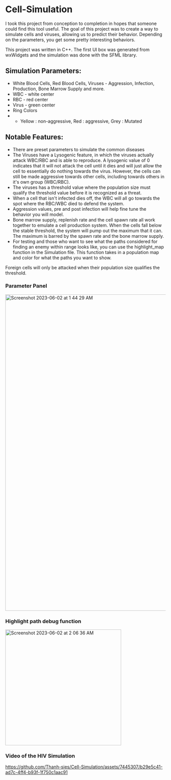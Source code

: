 # Cell-Simulation
I took this project from conception to completion in hopes that someone could find this tool useful. The goal of this project was to create a way to simulate cells and viruses, allowing us to predict their behavior. Depending on the parameters, you get some pretty interesting behaviors.

This project was written in C++. The first UI box was generated from wxWidgets and the simulation was done with the SFML library.

## Simulation Parameters:
- White Blood Cells, Red Blood Cells, Viruses - Aggression, Infection, Production, Bone Marrow Supply and more.
- WBC - white center
- RBC - red center
- Virus - green center
- Ring Colors
- - Yellow : non-aggressive, Red : aggressive, Grey : Mutated

## Notable Features:
- There are preset parameters to simulate the common diseases 
- The Viruses have a Lysogenic feature, in which the viruses actually attack WBC/RBC and is able to reproduce. A lysogenic value of 0 indicates that it will not attack the cell until it dies and will just allow the cell to essentially do nothing towards the virus. However, the cells can still be made aggressive towards other cells, including towards others in it's own group (WBC/RBC).
- The viruses has a threshold value where the population size must qualify the threshold value before it is recognized as a threat.
- When a cell that isn't infected dies off, the WBC will all go towards the spot where the RBC/WBC died to defend the system.
- Aggression values, pre and post infection will help fine tune the behavior you will model.
- Bone marrow supply, replenish rate and the cell spawn rate all work together to emulate a cell production system. When the cells fall below the stable threshold, the system will pump out the maximum that it can. The maximum is barred by the spawn rate and the bone marrow supply.
- For testing and those who want to see what the paths considered for finding an enemy within range looks like, you can use the highlight_map function in the Simulation file. This function takes in a population map and color for what the paths you want to show.

Foreign cells will only be attacked when their population size qualifies the threshold.

### Parameter Panel
<img width="994" alt="Screenshot 2023-06-02 at 1 44 29 AM" src="https://github.com/Thanh-sies/Cell-Simulation/assets/7445307/66923ea5-6cd9-4e79-b257-596b5e8b76cc">

### Highlight path debug function
<img width="364" alt="Screenshot 2023-06-02 at 2 06 36 AM" src="https://github.com/Thanh-sies/Cell-Simulation/assets/7445307/2ca6454a-427f-4190-b175-fbab1fd6da4b">


### Video of the HIV Simulation


https://github.com/Thanh-sies/Cell-Simulation/assets/7445307/b29e5c41-ad7c-4ff4-b93f-1f750c1aac91

